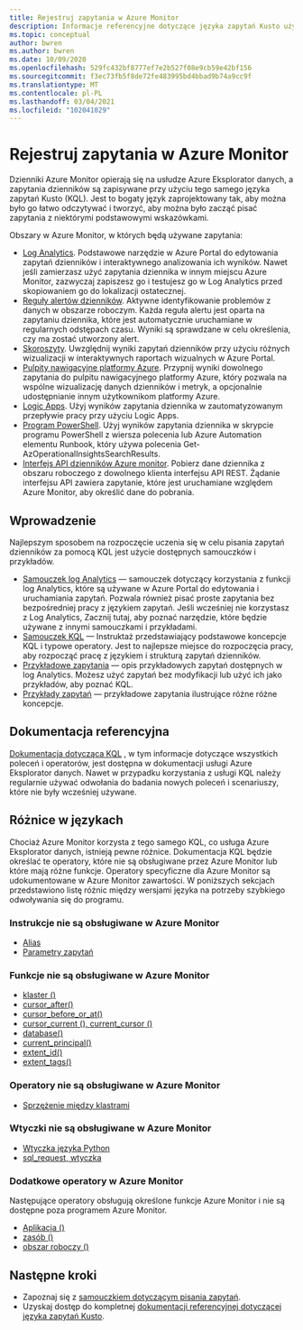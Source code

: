 ```yaml
---
title: Rejestruj zapytania w Azure Monitor
description: Informacje referencyjne dotyczące języka zapytań Kusto używanego przez Azure Monitor. Zawiera dodatkowe elementy charakterystyczne dla Azure Monitor i elementy nieobsługiwane w zapytaniach dziennika Azure Monitor.
ms.topic: conceptual
author: bwren
ms.author: bwren
ms.date: 10/09/2020
ms.openlocfilehash: 529fc432bf8777ef7e2b527f08e9cb59e42bf156
ms.sourcegitcommit: f3ec73fb5f8de72fe483995bd4bbad9b74a9cc9f
ms.translationtype: MT
ms.contentlocale: pl-PL
ms.lasthandoff: 03/04/2021
ms.locfileid: "102041029"
---
```

# <a name="log-queries-in-azure-monitor"></a>Rejestruj zapytania w Azure Monitor
Dzienniki Azure Monitor opierają się na usłudze Azure Eksplorator danych, a zapytania dzienników są zapisywane przy użyciu tego samego języka zapytań Kusto (KQL). Jest to bogaty język zaprojektowany tak, aby można było go łatwo odczytywać i tworzyć, aby można było zacząć pisać zapytania z niektórymi podstawowymi wskazówkami.

Obszary w Azure Monitor, w których będą używane zapytania:

- [Log Analytics](../logs/log-analytics-overview.md). Podstawowe narzędzie w Azure Portal do edytowania zapytań dzienników i interaktywnego analizowania ich wyników. Nawet jeśli zamierzasz użyć zapytania dziennika w innym miejscu Azure Monitor, zazwyczaj zapiszesz go i testujesz go w Log Analytics przed skopiowaniem go do lokalizacji ostatecznej.
- [Reguły alertów dzienników](../alerts/alerts-overview.md). Aktywne identyfikowanie problemów z danych w obszarze roboczym.  Każda reguła alertu jest oparta na zapytaniu dziennika, które jest automatycznie uruchamiane w regularnych odstępach czasu.  Wyniki są sprawdzane w celu określenia, czy ma zostać utworzony alert.
- [Skoroszyty](../visualize/workbooks-overview.md). Uwzględnij wyniki zapytań dzienników przy użyciu różnych wizualizacji w interaktywnych raportach wizualnych w Azure Portal.
- [Pulpity nawigacyjne platformy Azure](../visualize/tutorial-logs-dashboards.md). Przypnij wyniki dowolnego zapytania do pulpitu nawigacyjnego platformy Azure, który pozwala na wspólne wizualizację danych dzienników i metryk, a opcjonalnie udostępnianie innym użytkownikom platformy Azure.
- [Logic Apps](../logs/logicapp-flow-connector.md).  Użyj wyników zapytania dziennika w zautomatyzowanym przepływie pracy przy użyciu Logic Apps.
- [Program PowerShell](/powershell/module/az.operationalinsights/get-azoperationalinsightssearchresult). Użyj wyników zapytania dziennika w skrypcie programu PowerShell z wiersza polecenia lub Azure Automation elementu Runbook, który używa polecenia Get-AzOperationalInsightsSearchResults.
- [Interfejs API dzienników Azure monitor](https://dev.loganalytics.io). Pobierz dane dziennika z obszaru roboczego z dowolnego klienta interfejsu API REST.  Żądanie interfejsu API zawiera zapytanie, które jest uruchamiane względem Azure Monitor, aby określić dane do pobrania.

## <a name="getting-started"></a>Wprowadzenie
Najlepszym sposobem na rozpoczęcie uczenia się w celu pisania zapytań dzienników za pomocą KQL jest użycie dostępnych samouczków i przykładów.

- [Samouczek log Analytics](./log-analytics-tutorial.md) — samouczek dotyczący korzystania z funkcji log Analytics, które są używane w Azure Portal do edytowania i uruchamiania zapytań. Pozwala również pisać proste zapytania bez bezpośredniej pracy z językiem zapytań. Jeśli wcześniej nie korzystasz z Log Analytics, Zacznij tutaj, aby poznać narzędzie, które będzie używane z innymi samouczkami i przykładami.
- [Samouczek KQL](/azure/data-explorer/kusto/query/tutorial?pivots=azuremonitor) — Instruktaż przedstawiający podstawowe koncepcje KQL i typowe operatory. Jest to najlepsze miejsce do rozpoczęcia pracy, aby rozpocząć pracę z językiem i strukturą zapytań dzienników. 
- [Przykładowe zapytania](../logs/example-queries.md) — opis przykładowych zapytań dostępnych w log Analytics. Możesz użyć zapytań bez modyfikacji lub użyć ich jako przykładów, aby poznać KQL.
- [Przykłady zapytań](/azure/data-explorer/kusto/query/samples?pivots=azuremonitor) — przykładowe zapytania ilustrujące różne różne koncepcje.



## <a name="reference-documentation"></a>Dokumentacja referencyjna
[Dokumentacja dotycząca KQL](/azure/data-explorer/kusto/query/) , w tym informacje dotyczące wszystkich poleceń i operatorów, jest dostępna w dokumentacji usługi Azure Eksplorator danych. Nawet w przypadku korzystania z usługi KQL należy regularnie używać odwołania do badania nowych poleceń i scenariuszy, które nie były wcześniej używane.


## <a name="language-differences"></a>Różnice w językach
Chociaż Azure Monitor korzysta z tego samego KQL, co usługa Azure Eksplorator danych, istnieją pewne różnice. Dokumentacja KQL będzie określać te operatory, które nie są obsługiwane przez Azure Monitor lub które mają różne funkcje. Operatory specyficzne dla Azure Monitor są udokumentowane w Azure Monitor zawartości. W poniższych sekcjach przedstawiono listę różnic między wersjami języka na potrzeby szybkiego odwoływania się do programu.

### <a name="statements-not-supported-in-azure-monitor"></a>Instrukcje nie są obsługiwane w Azure Monitor

* [Alias](/azure/kusto/query/aliasstatement)
* [Parametry zapytań](/azure/kusto/query/queryparametersstatement)

### <a name="functions-not-supported-in-azure-monitor"></a>Funkcje nie są obsługiwane w Azure Monitor

* [klaster ()](/azure/kusto/query/clusterfunction)
* [cursor_after()](/azure/kusto/query/cursorafterfunction)
* [cursor_before_or_at()](/azure/kusto/query/cursorbeforeoratfunction)
* [cursor_current (), current_cursor ()](/azure/kusto/query/cursorcurrent)
* [database()](/azure/kusto/query/databasefunction)
* [current_principal()](/azure/kusto/query/current-principalfunction)
* [extent_id()](/azure/kusto/query/extentidfunction)
* [extent_tags()](/azure/kusto/query/extenttagsfunction)

### <a name="operators-not-supported-in-azure-monitor"></a>Operatory nie są obsługiwane w Azure Monitor

* [Sprzężenie między klastrami](/azure/kusto/query/joincrosscluster)

### <a name="plugins-not-supported-in-azure-monitor"></a>Wtyczki nie są obsługiwane w Azure Monitor

* [Wtyczka języka Python](/azure/kusto/query/pythonplugin)
* [sql_request, wtyczka](/azure/kusto/query/sqlrequestplugin)


### <a name="additional-operators-in-azure-monitor"></a>Dodatkowe operatory w Azure Monitor
Następujące operatory obsługują określone funkcje Azure Monitor i nie są dostępne poza programem Azure Monitor.

* [Aplikacja ()](../logs/app-expression.md)
* [zasób ()](./resource-expression.md)
* [obszar roboczy ()](../logs/workspace-expression.md)

## <a name="next-steps"></a>Następne kroki
- Zapoznaj się z [samouczkiem dotyczącym pisania zapytań](/azure/data-explorer/kusto/query/tutorial?pivots=azuremonitor).
- Uzyskaj dostęp do kompletnej [dokumentacji referencyjnej dotyczącej języka zapytań Kusto](/azure/kusto/query/).